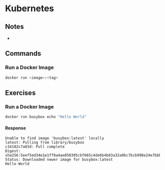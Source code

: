 # Kubernetes

## Notes
- 

## Commands

### Run a Docker Image
```sh
docker run <image>:<tag>
```


## Exercises

### Run a Docker Image
```sh
docker run busybox echo "Hello World"
```

#### Response
```
Unable to find image 'busybox:latest' locally
latest: Pulling from library/busybox
c34182c7a03d: Pull complete 
Digest: sha256:5eef5ed34e1e1ff0a4ae850395cbf665c4de6b4b83a32a0bc7bcb998e24e7bbb
Status: Downloaded newer image for busybox:latest
Hello World
```